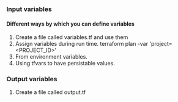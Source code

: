

### Input variables

#### Different ways by which you can define variables

1. Create a file called variables.tf and use them
2. Assign variables during run time. 
terraform plan -var 'project=<PROJECT_ID>'
3. From environment variables.
4. Using tfvars to have persistable values. 

### Output variables
1. Create a file called output.tf
